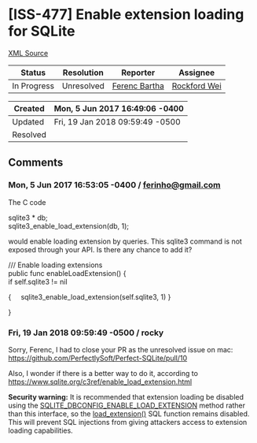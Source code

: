 # [ISS-477] Enable extension loading for SQLite

[XML Source](../xml/ISS-477.xml)
<p></p>





Status|Resolution|Reporter|Assignee
------|----------|--------|--------
In Progress|Unresolved|[Ferenc Bartha](ferinho@gmail.com)|[Rockford Wei]($rocky)





Created|Mon, 5 Jun 2017 16:49:06 -0400
-------|--------------
Updated|Fri, 19 Jan 2018 09:59:49 -0500
Resolved|


## Comments




### Mon, 5 Jun 2017 16:53:05 -0400 / ferinho@gmail.com 

<p><p>The C code</p>

<p>sqlite3 * db;<br/>
sqlite3_enable_load_extension(db, 1);</p>

<p>would enable loading extension by queries. This sqlite3 command is not exposed through your API. Is there any chance to add it?</p>

<p>	/// Enable loading extensions<br/>
        public func enableLoadExtension() {<br/>
       		if self.sqlite3 != nil </p>
{
		    sqlite3_enable_load_extension(self.sqlite3, 1)
        	}
<p>        }</p></p>


### Fri, 19 Jan 2018 09:59:49 -0500 / rocky 

<p><p>Sorry, Ferenc, I had to close your PR as the unresolved issue on mac:<br/>
<a href="https://github.com/PerfectlySoft/Perfect-SQLite/pull/10" class="external-link" rel="nofollow">https://github.com/PerfectlySoft/Perfect-SQLite/pull/10</a></p>

<p>Also, I wonder if there is a better way to do it, according to <br/>
<a href="https://www.sqlite.org/c3ref/enable_load_extension.html" class="external-link" rel="nofollow">https://www.sqlite.org/c3ref/enable_load_extension.html</a></p>

<p><b>Security warning:</b> It is recommended that extension loading be disabled using the <a href="https://www.sqlite.org/c3ref/c_dbconfig_enable_fkey.html" class="external-link" rel="nofollow">SQLITE_DBCONFIG_ENABLE_LOAD_EXTENSION</a> method rather than this interface, so the <a href="https://www.sqlite.org/lang_corefunc.html#load_extension" class="external-link" rel="nofollow">load_extension()</a> SQL function remains disabled. This will prevent SQL injections from giving attackers access to extension loading capabilities.</p></p>


